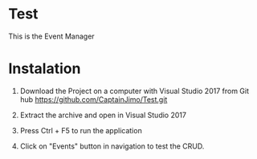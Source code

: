 # Test
This is the Event Manager

# Instalation
1. Download the Project on a computer with Visual Studio 2017
	from Git hub https://github.com/CaptainJimo/Test.git

2. Extract the archive and open in Visual Studio 2017

3. Press Ctrl + F5 to run the application

4. Click on "Events" button in navigation to test the CRUD.
